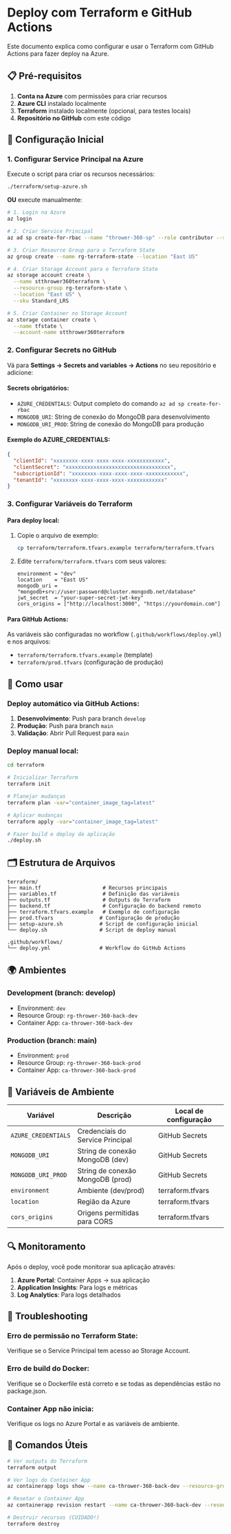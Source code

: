 # Deploy com Terraform e GitHub Actions

Este documento explica como configurar e usar o Terraform com GitHub Actions para fazer deploy na Azure.

## 📋 Pré-requisitos

1. **Conta na Azure** com permissões para criar recursos
2. **Azure CLI** instalado localmente
3. **Terraform** instalado localmente (opcional, para testes locais)
4. **Repositório no GitHub** com este código

## 🔧 Configuração Inicial

### 1. Configurar Service Principal na Azure

Execute o script para criar os recursos necessários:

```bash
./terraform/setup-azure.sh
```

**OU** execute manualmente:

```bash
# 1. Login na Azure
az login

# 2. Criar Service Principal
az ad sp create-for-rbac --name "thrower-360-sp" --role contributor --scopes /subscriptions/YOUR_SUBSCRIPTION_ID --sdk-auth

# 3. Criar Resource Group para o Terraform State
az group create --name rg-terraform-state --location "East US"

# 4. Criar Storage Account para o Terraform State
az storage account create \
  --name stthrower360terraform \
  --resource-group rg-terraform-state \
  --location "East US" \
  --sku Standard_LRS

# 5. Criar Container no Storage Account
az storage container create \
  --name tfstate \
  --account-name stthrower360terraform
```

### 2. Configurar Secrets no GitHub

Vá para **Settings → Secrets and variables → Actions** no seu repositório e adicione:

#### Secrets obrigatórios:
- `AZURE_CREDENTIALS`: Output completo do comando `az ad sp create-for-rbac`
- `MONGODB_URI`: String de conexão do MongoDB para desenvolvimento
- `MONGODB_URI_PROD`: String de conexão do MongoDB para produção

#### Exemplo do AZURE_CREDENTIALS:
```json
{
  "clientId": "xxxxxxxx-xxxx-xxxx-xxxx-xxxxxxxxxxxx",
  "clientSecret": "xxxxxxxxxxxxxxxxxxxxxxxxxxxxxxxxxx",
  "subscriptionId": "xxxxxxxx-xxxx-xxxx-xxxx-xxxxxxxxxxxx",
  "tenantId": "xxxxxxxx-xxxx-xxxx-xxxx-xxxxxxxxxxxx"
}
```

### 3. Configurar Variáveis do Terraform

#### Para deploy local:
1. Copie o arquivo de exemplo:
   ```bash
   cp terraform/terraform.tfvars.example terraform/terraform.tfvars
   ```

2. Edite `terraform/terraform.tfvars` com seus valores:
   ```hcl
   environment = "dev"
   location    = "East US"
   mongodb_uri = "mongodb+srv://user:password@cluster.mongodb.net/database"
   jwt_secret  = "your-super-secret-jwt-key"
   cors_origins = ["http://localhost:3000", "https://yourdomain.com"]
   ```

#### Para GitHub Actions:
As variáveis são configuradas no workflow (`.github/workflows/deploy.yml`) e nos arquivos:
- `terraform/terraform.tfvars.example` (template)
- `terraform/prod.tfvars` (configuração de produção)

## 🚀 Como usar

### Deploy automático via GitHub Actions:

1. **Desenvolvimento**: Push para branch `develop`
2. **Produção**: Push para branch `main`
3. **Validação**: Abrir Pull Request para `main`

### Deploy manual local:

```bash
cd terraform

# Inicializar Terraform
terraform init

# Planejar mudanças
terraform plan -var="container_image_tag=latest"

# Aplicar mudanças
terraform apply -var="container_image_tag=latest"

# Fazer build e deploy da aplicação
./deploy.sh
```

## 🗂️ Estrutura de Arquivos

```
terraform/
├── main.tf                    # Recursos principais
├── variables.tf               # Definição das variáveis
├── outputs.tf                 # Outputs do Terraform
├── backend.tf                 # Configuração do backend remoto
├── terraform.tfvars.example   # Exemplo de configuração
├── prod.tfvars               # Configuração de produção
├── setup-azure.sh            # Script de configuração inicial
└── deploy.sh                 # Script de deploy manual

.github/workflows/
└── deploy.yml                # Workflow do GitHub Actions
```

## 🌍 Ambientes

### Development (branch: develop)
- Environment: `dev`
- Resource Group: `rg-thrower-360-back-dev`
- Container App: `ca-thrower-360-back-dev`

### Production (branch: main)
- Environment: `prod`
- Resource Group: `rg-thrower-360-back-prod`
- Container App: `ca-thrower-360-back-prod`

## 🔐 Variáveis de Ambiente

| Variável | Descrição | Local de configuração |
|----------|-----------|----------------------|
| `AZURE_CREDENTIALS` | Credenciais do Service Principal | GitHub Secrets |
| `MONGODB_URI` | String de conexão MongoDB (dev) | GitHub Secrets |
| `MONGODB_URI_PROD` | String de conexão MongoDB (prod) | GitHub Secrets |
| `environment` | Ambiente (dev/prod) | terraform.tfvars |
| `location` | Região da Azure | terraform.tfvars |
| `cors_origins` | Origens permitidas para CORS | terraform.tfvars |

## 🔍 Monitoramento

Após o deploy, você pode monitorar sua aplicação através:

1. **Azure Portal**: Container Apps → sua aplicação
2. **Application Insights**: Para logs e métricas
3. **Log Analytics**: Para logs detalhados

## 🚨 Troubleshooting

### Erro de permissão no Terraform State:
Verifique se o Service Principal tem acesso ao Storage Account.

### Erro de build do Docker:
Verifique se o Dockerfile está correto e se todas as dependências estão no package.json.

### Container App não inicia:
Verifique os logs no Azure Portal e as variáveis de ambiente.

## 📝 Comandos Úteis

```bash
# Ver outputs do Terraform
terraform output

# Ver logs do Container App
az containerapp logs show --name ca-thrower-360-back-dev --resource-group rg-thrower-360-back-dev

# Resetar o Container App
az containerapp revision restart --name ca-thrower-360-back-dev --resource-group rg-thrower-360-back-dev

# Destruir recursos (CUIDADO!)
terraform destroy
```
